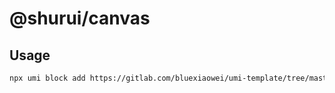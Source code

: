 # @shurui/canvas



## Usage

```sh
npx umi block add https://gitlab.com/bluexiaowei/umi-template/tree/master/block/canvas
```

